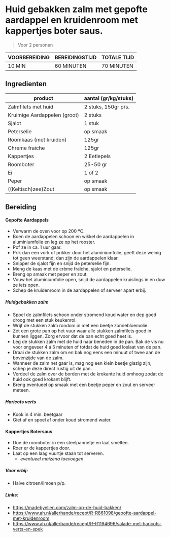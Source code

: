 # Huid gebakken zalm met gepofte aardappel en kruidenroom met kappertjes boter saus.
> Voor 2 personen

| VOORBEREIDING | BEREIDINGSTIJD | TOTALE TIJD |
|---|---|---|
| 10 MIN | 60 MINUTEN | 70 MINUTEN 


## Ingredienten
| product | aantal (gr/kg/stuks) |
|---|---|
| Zalmfilets met huid | 2 stuks, 150gr p/s. |
|Kruimige Aardappelen (groot)|2 stuks|
|Sjalot|1 stuk|
|Peterselie|op smaak|
|Roomkaas (met kruiden)|125gr|
|Chreme fraiche|125gr|
|Kappertjes|2 Eetlepels|
|Roomboter|25-50 gr|
|Ei|1 of 2|
|Peper|op smaak|
|((Keltisch)zee)Zout|op smaak|


## Bereiding

#### Gepofte Aardappels
- Verwarm de oven voor op 200 ºC.
- Boen de aardappelen schoon en wikkel de aardappelen in aluminiumfolie en leg ze op het rooster.
- Pof ze in ca. 1 uur gaar.
- Prik dan een vork of prikker door het aluminiumfolie, geeft deze weinig tot geen weerstand, dan zijn de aardappelen klaar.
- Snipper de sjalot fijn en snijd de peterselie fijn.
- Meng de kaas met de crème fraîche, sjalot en peterselie.
- Breng op smaak met peper en zout.
- Vouw het aluminiumfolie open, snijd de aardappelen kruislings in en duw ze iets open.
- Schep de kruidenroom in de aardappelen of serveer apart erbij.


##### Huidgebakken zalm
- Spoel de zalmfilets schoon onder stromend koud water en dep goed droog met een stuk keukenrol.
- Wrijf de stukken zalm rondom in met een beetje zonnebloemolie.
- Zet een grote pan op het vuur waar alle stukken zalmfilets goed in kunnen liggen. Zorg ervoor dat de pan echt goed heet is.
- Leg de stukken zalm met de huid naar beneden in de pan. Bak de vis nu voor ongeveer 4 á 5 minuten of totdat de huid goed loslaat van de pan.
- Draai de stukken zalm om en bak nog eens een minuut of twee aan de bovenzijde van de zalm.
- Wanneer de zalm net gaar is, mag nog een klein beetje glazig zijn, schep je deze direct rustig uit de pan.
- Verdeel de zalm over de borden met de krokante huid omhoog zodat de huid ook goed krokant blijft.
- Breng eventueel op smaak met een beetje peper en zout en serveer meteen.


##### Haricots verts
- Kook in 4 min. beetgaar
- Giet af en spoel af onder koud stromend water.


#### Kappertjes Botersaus
- Doe de roomboter in een steelpannetje en laat smelten.
- Roer er de kappertjes door.
- Laat op een laag vuurtje staan tot serveren.
	* _eventueel maizena toevoegen_


##### Voor erbij:
- Halve citroen/limoen p/p.

##### Links:
- https://madebyellen.com/zalm-op-de-huid-bakken/
- https://www.ah.nl/allerhande/recept/R-R861098/gepofte-aardappel-met-kruidenroom
- https://www.ah.nl/allerhande/recept/R-R1194696/salade-met-haricots-verts-en-spek
